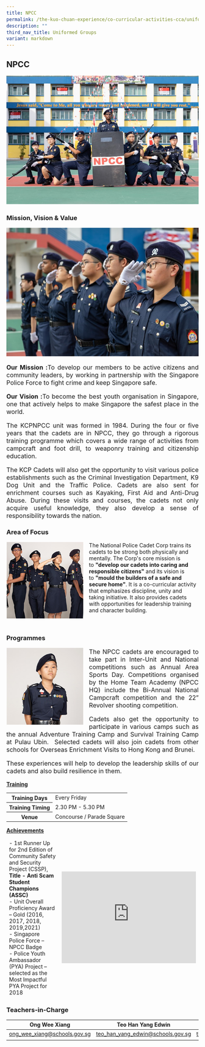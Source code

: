 ```yaml
---
title: NPCC
permalink: /the-kuo-chuan-experience/co-curricular-activities-cca/uniformed-groups/npcc/
description: ""
third_nav_title: Uniformed Groups
variant: markdown
---
```

## NPCC

![](/images/The%20Kuo%20Chuan%20Experience/CCA/NPCC/npccmain.jpg)
### Mission, Vision &amp; Value

![](/images/The%20Kuo%20Chuan%20Experience/CCA/NPCC/vision.jpg)

<p style="text-align: justify;font-size:16px;"><b>Our Mission :</b>To develop our members to be active citizens and community leaders, by working in partnership with the Singapore Police Force to fight crime and keep Singapore safe.</p>  
  
<p style="text-align: justify;font-size:16px;"><b>Our Vision :</b>To become the best youth organisation in Singapore, one that actively helps to make Singapore the safest place in the world.</p>  
  
<p style="text-align: justify;font-size:16px;">The KCPNPCC unit was formed in 1984. During the four or five years that the cadets are in NPCC, they go through a rigorous training programme which covers a wide range of activities from campcraft and foot drill, to weaponry training and citizenship education.</p>  
  
<p style="text-align: justify;font-size:16px;">The KCP Cadets will also get the opportunity to visit various police establishments such as the Criminal Investigation Department, K9 Dog Unit and the Traffic Police. Cadets are also sent for enrichment courses such as Kayaking, First Aid and Anti-Drug Abuse. During these visits and courses, the cadets not only acquire useful knowledge, they also develop a sense of responsibility towards the nation.</p>

### Area of Focus

<img src="/images/The%20Kuo%20Chuan%20Experience/CCA/NPCC/npcc2.jpg" style="width:40%;margin-right:15px;" align="left">

The National Police Cadet Corp trains its cadets to be strong both physically and mentally. The Corp's core mission is to&nbsp;**"develop our cadets into caring and responsible citizens"**&nbsp;and its vision is to&nbsp;**"mould the builders of a safe and secure home"**. It is a co-curricular activity that emphasizes discipline, unity and taking initiative. It also provides cadets with opportunities for leadership training and character building.

<br>

### Programmes

<img src="/images/The%20Kuo%20Chuan%20Experience/CCA/NPCC/npcc3.jpg" style="width:40%;margin-right:15px;" align="left">


<p style="text-align: justify;font-size:16px;">The NPCC cadets are encouraged to take part in Inter-Unit and National competitions such as Annual Area Sports Day. Competitions organised by the Home Team Academy (NPCC HQ) include the Bi-Annual National Campcraft competition and the 22” Revolver shooting competition. </p> 
  
<p style="text-align: justify;font-size:16px;">Cadets also get the opportunity to participate in various camps such as the annual Adventure Training Camp and Survival Training Camp at Pulau Ubin.&nbsp; Selected cadets will also join cadets from other schools for Overseas Enrichment Visits to Hong Kong and Brunei.</p>  
  
<p style="text-align: justify;font-size:16px;">These experiences will help to develop the leadership skills of our cadets and also build resilience in them.</p>

**<u>Training</u>**

<table>
<tbody>
  <tr>
    <th>Training Days</th>
    <td>Every Friday</td>
  </tr>
  <tr>
    <th>Training Timing</th>
    <td>2.30 PM - 5.30 PM</td>
  </tr>
  <tr>
    <th>Venue</th>
    <td>Concourse / Parade Square</td>
  </tr>
</tbody>
</table>

**<u>Achievements</u>**

<table>
<thead>
  <tr>
    <td colspan="5">- 1st Runner Up for 2nd Edition of Community Safety and Security Project (CSSP), <b>Title - Anti Scam Student Champions (ASSC)</b><br>- Unit Overall Proficiency Award – Gold (2016, 2017, 2018, 2019,2021)<br>- Singapore Police Force – NPCC Badge<br>- Police Youth Ambassador (PYA) Project – selected as the Most Impactful PYA Project for 2018</td>
		<td><b><iframe width="352" height="240" src="https://www.youtube.com/embed/AKtJXJ24rEc" title="Anti Scam Student Champions (ASSC 2021)" frameborder="0" allow="accelerometer; autoplay; clipboard-write; encrypted-media; gyroscope; picture-in-picture; web-share" allowfullscreen=""></iframe></b></td>
  </tr>
</thead>
</table>

### Teachers-in-Charge



| Ong Wee Xiang | Teo Han Yang Edwin | Tang Lai Chan |
| -------- | -------- | -------- |
| <a href="mailto:ong_wee_xiang@schools.gov.sg">ong_wee_xiang@schools.gov.sg</a>     | <a href="mailto:teo_han_yang_edwin@schools.gov.sg">teo_han_yang_edwin@schools.gov.sg</a> | <a href="mailto:tham_lai_chan@schools.gov.sg">tham_lai_chan@schools.gov.sg
</a>|